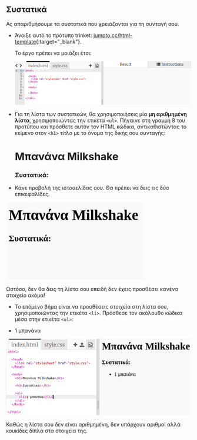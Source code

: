 ## Συστατικά

Ας απαριθμήσουμε τα συστατικά που χρειάζονται για τη συνταγή σου.

+ Άνοιξε αυτό το πρότυπο trinket: [jumpto.cc/html-template](http://jumpto.cc/html-template){:target="_blank"}.
    
    Το έργο πρέπει να μοιάζει έτσι:
    
    ![screenshot](images/recipe-starter.png)

+ Για τη λίστα των συστατικών, θα χρησιμοποιήσεις μία **μη αριθμημένη λίστα**, χρησιμοποιώντας την ετικέτα `<ul>`. Πήγαινε στη γραμμή 8 του προτύπου και πρόσθετε αυτόν τον HTML κώδικα, αντικαθιστώντας το κείμενο στον `<h1>` τίτλο με το όνομα της δικής σου συνταγής:

    <h1>Μπανάνα Milkshake</h1>
    
    <h3>Συστατικά:</h3>
    
    <ul>
    
    </ul>
    

+ Κάνε προβολή της ιστοσελίδας σου. Θα πρέπει να δεις τις δύο επικεφαλίδες.

![screenshot](images/recipe-headings.png)

Ωστόσο, δεν θα δεις τη λίστα σου επειδή δεν έχεις προσθέσει κανένα στοιχείο ακόμα!

+ Το επόμενο βήμα είναι να προσθέσεις στοιχεία στη λίστα σου, χρησιμοποιώντας την ετικέτα `<li>`. Πρόσθεσε τον ακόλουθο κώδικα μέσα στην ετικέτα `<ul>`:

    <li>1 μπανάνα</li>
    

![screenshot](images/recipe-ul.png)

Καθώς η λίστα σου δεν είναι αριθμημένη, δεν υπάρχουν αριθμοί αλλά κουκίδες δίπλα στα στοιχεία της.